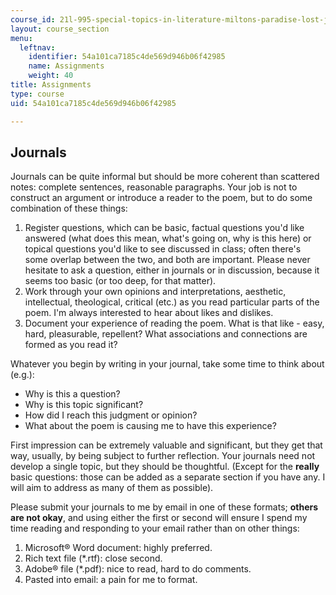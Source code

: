 ```yaml
---
course_id: 21l-995-special-topics-in-literature-miltons-paradise-lost-january-iap-2008
layout: course_section
menu:
  leftnav:
    identifier: 54a101ca7185c4de569d946b06f42985
    name: Assignments
    weight: 40
title: Assignments
type: course
uid: 54a101ca7185c4de569d946b06f42985

---
```


Journals
--------

Journals can be quite informal but should be more coherent than scattered notes: complete sentences, reasonable paragraphs. Your job is not to construct an argument or introduce a reader to the poem, but to do some combination of these things:

1.  Register questions, which can be basic, factual questions you'd like answered (what does this mean, what's going on, why is this here) or topical questions you'd like to see discussed in class; often there's some overlap between the two, and both are important. Please never hesitate to ask a question, either in journals or in discussion, because it seems too basic (or too deep, for that matter).
2.  Work through your own opinions and interpretations, aesthetic, intellectual, theological, critical (etc.) as you read particular parts of the poem. I'm always interested to hear about likes and dislikes.
3.  Document your experience of reading the poem. What is that like - easy, hard, pleasurable, repellent? What associations and connections are formed as you read it?

Whatever you begin by writing in your journal, take some time to think about (e.g.):

*   Why is this a question?
*   Why is this topic significant?
*   How did I reach this judgment or opinion?
*   What about the poem is causing me to have this experience?

First impression can be extremely valuable and significant, but they get that way, usually, by being subject to further reflection. Your journals need not develop a single topic, but they should be thoughtful. (Except for the **really** basic questions: those can be added as a separate section if you have any. I will aim to address as many of them as possible).

Please submit your journals to me by email in one of these formats; **others are not okay**, and using either the first or second will ensure I spend my time reading and responding to your email rather than on other things:

1.  Microsoft® Word document: highly preferred.
2.  Rich text file (\*.rtf): close second.
3.  Adobe® file (\*.pdf): nice to read, hard to do comments.
4.  Pasted into email: a pain for me to format.
